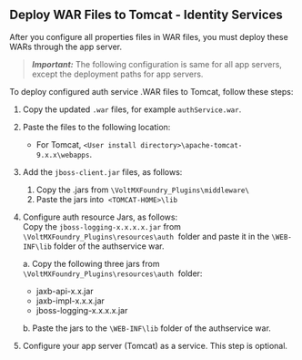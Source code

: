                             

Deploy WAR Files to Tomcat - Identity Services
----------------------------------------------

After you configure all properties files in WAR files, you must deploy these WARs through the app server.

> **_Important:_** The following configuration is same for all app servers, except the deployment paths for app servers.

To deploy configured auth service .WAR files to Tomcat, follow these steps:

1.  Copy the updated `.war` files, for example `authService.war`.
2.  Paste the files to the following location:
    *   For Tomcat, `<User install directory>\apache-tomcat-9.x.x\webapps`.
3.  Add the `jboss-client.jar` files, as follows:
    1.  Copy the .jars from `\VoltMXFoundry_Plugins\middleware\`
    2.  Paste the jars into  `<TOMCAT-HOME>\lib`  
        
4.  Configure auth resource Jars, as follows:  
    Copy the `jboss-logging-x.x.x.x.jar` from `\VoltMXFoundry_Plugins\resources\auth`  folder and paste it in the `\WEB-INF\lib` folder of the authservice war.
    
    a.  Copy the following three jars from `\VoltMXFoundry_Plugins\resources\auth`  folder:
       
       *   jaxb-api-x.x.jar
       *   jaxb-impl-x.x.x.jar 
       *   jboss-logging-x.x.x.x.jar 
            
    
    b.  Paste the jars to the `\WEB-INF\lib` folder of the authservice war.
5.  Configure your app server (Tomcat) as a service. This step is optional.
